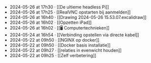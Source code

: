 - 2024-05-26 at 17h30 · [[De ultieme headless Pi]]
- 2024-05-26 at 17h25 · [[RealVNC opstarten bij aanmelden]]
- 2024-05-26 at 16h40 · [[Drawing 2024-05-26 15.53.07.excalidraw]]
- 2024-05-26 at 16h02 · [[Opzetten iPad]]
- 2024-05-26 at 16h02 · [[🖥️ Computertechnieken]]
- 2024-05-24 at 16h54 · [[Verbinding opstellen via directe kabel]]
- 2024-05-22 at 09h50 · [[NGINX op docker]]
- 2024-05-22 at 09h50 · [[Docker basis installatie]]
- 2024-05-22 at 09h27 · [[relaties in evenwicht houden]]
- 2024-05-22 at 09h25 · [[Zelf verbetering]]
